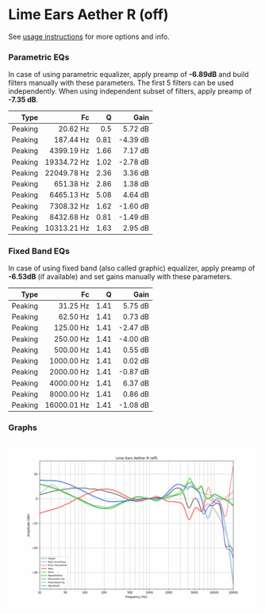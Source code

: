 # Lime Ears Aether R (off)
See [usage instructions](https://github.com/jaakkopasanen/AutoEq#usage) for more options and info.

### Parametric EQs
In case of using parametric equalizer, apply preamp of **-6.89dB** and build filters manually
with these parameters. The first 5 filters can be used independently.
When using independent subset of filters, apply preamp of **-7.35 dB**.

| Type    | Fc          |    Q | Gain     |
|--------:|------------:|-----:|---------:|
| Peaking | 20.62 Hz    | 0.5  | 5.72 dB  |
| Peaking | 187.44 Hz   | 0.81 | -4.39 dB |
| Peaking | 4399.19 Hz  | 1.66 | 7.17 dB  |
| Peaking | 19334.72 Hz | 1.02 | -2.78 dB |
| Peaking | 22049.78 Hz | 2.36 | 3.36 dB  |
| Peaking | 651.38 Hz   | 2.86 | 1.38 dB  |
| Peaking | 6465.13 Hz  | 5.08 | 4.64 dB  |
| Peaking | 7308.32 Hz  | 1.62 | -1.60 dB |
| Peaking | 8432.68 Hz  | 0.81 | -1.49 dB |
| Peaking | 10313.21 Hz | 1.63 | 2.95 dB  |

### Fixed Band EQs
In case of using fixed band (also called graphic) equalizer, apply preamp of **-6.53dB**
(if available) and set gains manually with these parameters.

| Type    | Fc          |    Q | Gain     |
|--------:|------------:|-----:|---------:|
| Peaking | 31.25 Hz    | 1.41 | 5.75 dB  |
| Peaking | 62.50 Hz    | 1.41 | 0.73 dB  |
| Peaking | 125.00 Hz   | 1.41 | -2.47 dB |
| Peaking | 250.00 Hz   | 1.41 | -4.00 dB |
| Peaking | 500.00 Hz   | 1.41 | 0.55 dB  |
| Peaking | 1000.00 Hz  | 1.41 | 0.02 dB  |
| Peaking | 2000.00 Hz  | 1.41 | -0.87 dB |
| Peaking | 4000.00 Hz  | 1.41 | 6.37 dB  |
| Peaking | 8000.00 Hz  | 1.41 | 0.86 dB  |
| Peaking | 16000.01 Hz | 1.41 | -1.08 dB |

### Graphs
![](./Lime%20Ears%20Aether%20R%20(off).png)
